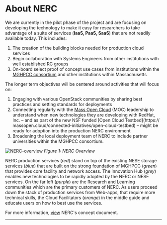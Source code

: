 # About NERC

We are currently in the pilot phase of the project and are focusing on
developing the technology to make it easy for researchers to take advantage of
a suite of services (**IaaS, PaaS, SaaS**) that are not readily available
today. This includes:

1. The creation of the building blocks needed for production cloud services
2. Begin collaboration with Systems Engineers from other institutions with well
established RC groups
3. On-board select proof of concept use cases from institutions within the
[MGHPCC consortium](https://www.mghpcc.org/resources/) and other institutions
within Massachusetts

The longer term objectives will be centered around activities that will focus on:

1. Engaging with various OpenStack communities by sharing best practices and
setting standards for deployments
2. Connecting regularly with the [Mass Open Cloud](https://massopen.cloud/)
(MOC) leadership to understand when new technologies they are developing with
RedHat, Inc. – and as part of the new NSF funded [Open Cloud Testbed](https://
massopen.cloud/connected-initiatives/open-cloud-testbed) – might be ready for
adoption into the production NERC environment
3. Broadening the local deployment team of NERC to include partner universities
within the MGHPCC consortium.

![NERC-overview](images/NERC-Diagram-MOC.png)
*Figure 1: NERC Overview*

NERC production services (*red*) stand on top of the existing NESE storage
services (*blue*) that are built on the strong foundation of MGHPCC (*green*) that
provides core facility and network access. The Innovation Hub (*grey*) enables
new technologies to be rapidly adopted by the NERC or NESE services. On the
far left (*purple*) are the Research and Learning communities which are the
primary customers of NERC. As users proceed down the stack of production
services from Web-apps, that require more technical skills, the Cloud
Facilitators (*orange*) in the middle guide and educate users on how to best
use the services.

For more information,
[view](https://docs.google.com/document/d/1-bwdvVCx_pufAidylJGUH0E3jAjfg2TQibDPTO4yDt0/edit?usp=sharing)
NERC's concept document.

---
